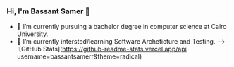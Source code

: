 ### Hi, I'm Bassant Samer 👋


- 🔭 I’m currently pursuing a bachelor degree in computer science at Cairo University.
- 🌱 I’m currently intersted/learning Software Archeticture and Testing.
-->
![GitHub Stats](https://github-readme-stats.vercel.app/api username=bassantsamerr&theme=radical)

